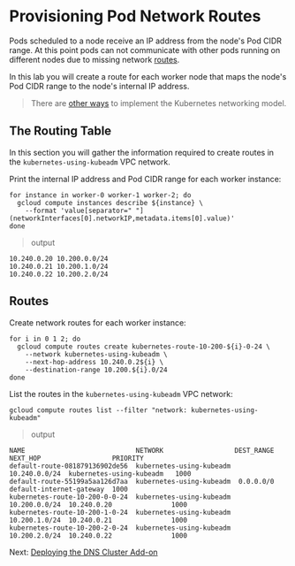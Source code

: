 # Provisioning Pod Network Routes

Pods scheduled to a node receive an IP address from the node's Pod CIDR range. At this point pods can not communicate with other pods running on different nodes due to missing network [routes](https://cloud.google.com/compute/docs/vpc/routes).

In this lab you will create a route for each worker node that maps the node's Pod CIDR range to the node's internal IP address.

> There are [other ways](https://kubernetes.io/docs/concepts/cluster-administration/networking/#how-to-achieve-this) to implement the Kubernetes networking model.

## The Routing Table

In this section you will gather the information required to create routes in the `kubernetes-using-kubeadm` VPC network.

Print the internal IP address and Pod CIDR range for each worker instance:

```
for instance in worker-0 worker-1 worker-2; do
  gcloud compute instances describe ${instance} \
    --format 'value[separator=" "](networkInterfaces[0].networkIP,metadata.items[0].value)'
done
```

> output

```
10.240.0.20 10.200.0.0/24
10.240.0.21 10.200.1.0/24
10.240.0.22 10.200.2.0/24
```

## Routes

Create network routes for each worker instance:

```
for i in 0 1 2; do
  gcloud compute routes create kubernetes-route-10-200-${i}-0-24 \
    --network kubernetes-using-kubeadm \
    --next-hop-address 10.240.0.2${i} \
    --destination-range 10.200.${i}.0/24
done
```

List the routes in the `kubernetes-using-kubeadm` VPC network:

```
gcloud compute routes list --filter "network: kubernetes-using-kubeadm"
```

> output

```
NAME                            NETWORK                  DEST_RANGE     NEXT_HOP                  PRIORITY
default-route-081879136902de56  kubernetes-using-kubeadm  10.240.0.0/24  kubernetes-using-kubeadm   1000
default-route-55199a5aa126d7aa  kubernetes-using-kubeadm  0.0.0.0/0      default-internet-gateway  1000
kubernetes-route-10-200-0-0-24  kubernetes-using-kubeadm  10.200.0.0/24  10.240.0.20               1000
kubernetes-route-10-200-1-0-24  kubernetes-using-kubeadm  10.200.1.0/24  10.240.0.21               1000
kubernetes-route-10-200-2-0-24  kubernetes-using-kubeadm  10.200.2.0/24  10.240.0.22               1000
```

Next: [Deploying the DNS Cluster Add-on](12-dns-addon.md)
